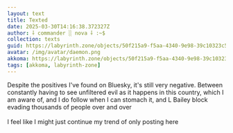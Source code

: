 ```yaml
---
layout: text
title: Texted
date: 2025-03-30T14:16:38.372327Z
author: ⸸ commander ░ nova ⸸ :~$
collection: texts
guid: https://labyrinth.zone/objects/50f215a9-f5aa-4340-9e98-39c10323c54e
avatar: /img/avatar/daemon.png
akkoma: https://labyrinth.zone/objects/50f215a9-f5aa-4340-9e98-39c10323c54e
tags: [akkoma, labyrinth-zone]
---
```


<p>Despite the positives I've found on Bluesky, it's still very negative. Between constantly having to see unfiltered evil as it happens in this country, which I am aware of, and I do follow when I can stomach it, and L Bailey block evading thousands of people over and over<br><br>I feel like I might just continue my trend of only posting here</p>